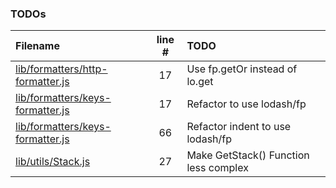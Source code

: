### TODOs

| Filename                                                                 | line # | TODO                                  |
| :----------------------------------------------------------------------- | :----: | :------------------------------------ |
| [lib/formatters/http-formatter.js](lib/formatters/http-formatter.js#L17) |   17   | Use fp.getOr instead of lo.get        |
| [lib/formatters/keys-formatter.js](lib/formatters/keys-formatter.js#L17) |   17   | Refactor to use lodash/fp             |
| [lib/formatters/keys-formatter.js](lib/formatters/keys-formatter.js#L66) |   66   | Refactor indent to use lodash/fp      |
| [lib/utils/Stack.js](lib/utils/Stack.js#L27)                             |   27   | Make GetStack() Function less complex |
